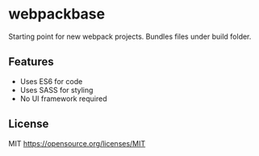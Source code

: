 # webpackbase
Starting point for new webpack projects. Bundles files under build folder.

## Features

- Uses ES6 for code
- Uses SASS for styling
- No UI framework required

## License

MIT
https://opensource.org/licenses/MIT
